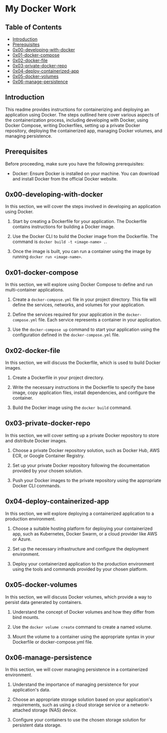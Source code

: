 # My Docker Work

## Table of Contents

- [Introduction](#introduction)
- [Prerequisites](#prerequisites)
- [0x00-developing-with-docker](#0x00-developing-with-docker)
- [0x01-docker-compose](#0x01-docker-compose)
- [0x02-docker-file](#0x02-docker-file)
- [0x03-private-docker-repo](#0x03-private-docker-repo)
- [0x04-deploy-containerized-app](#0x04-deploy-containerized-app)
- [0x05-docker-volumes](#0x05-docker-volumes)
- [0x06-manage-persistence](#0x06-manage-persistence)

## Introduction

This readme provides instructions for containerizing and deploying an application using Docker. The steps outlined here cover various aspects of the containerization process, including developing with Docker, using Docker Compose, writing Dockerfiles, setting up a private Docker repository, deploying the containerized app, managing Docker volumes, and managing persistence.

## Prerequisites

Before proceeding, make sure you have the following prerequisites:

- Docker: Ensure Docker is installed on your machine. You can download and install Docker from the official Docker website.

## 0x00-developing-with-docker

In this section, we will cover the steps involved in developing an application using Docker.

1. Start by creating a Dockerfile for your application. The Dockerfile contains instructions for building a Docker image.

2. Use the Docker CLI to build the Docker image from the Dockerfile. The command is `docker build -t <image-name> .`.

3. Once the image is built, you can run a container using the image by running `docker run <image-name>`.

## 0x01-docker-compose

In this section, we will explore using Docker Compose to define and run multi-container applications.

1. Create a `docker-compose.yml` file in your project directory. This file will define the services, networks, and volumes for your application.

2. Define the services required for your application in the `docker-compose.yml` file. Each service represents a container in your application.

3. Use the `docker-compose up` command to start your application using the configuration defined in the `docker-compose.yml` file.

## 0x02-docker-file

In this section, we will discuss the Dockerfile, which is used to build Docker images.

1. Create a Dockerfile in your project directory.

2. Write the necessary instructions in the Dockerfile to specify the base image, copy application files, install dependencies, and configure the container.

3. Build the Docker image using the `docker build` command.

## 0x03-private-docker-repo

In this section, we will cover setting up a private Docker repository to store and distribute Docker images.

1. Choose a private Docker repository solution, such as Docker Hub, AWS ECR, or Google Container Registry.

2. Set up your private Docker repository following the documentation provided by your chosen solution.

3. Push your Docker images to the private repository using the appropriate Docker CLI commands.

## 0x04-deploy-containerized-app

In this section, we will explore deploying a containerized application to a production environment.

1. Choose a suitable hosting platform for deploying your containerized app, such as Kubernetes, Docker Swarm, or a cloud provider like AWS or Azure.

2. Set up the necessary infrastructure and configure the deployment environment.

3. Deploy your containerized application to the production environment using the tools and commands provided by your chosen platform.

## 0x05-docker-volumes

In this section, we will discuss Docker volumes, which provide a way to persist data generated by containers.

1. Understand the concept of Docker volumes and how they differ from bind mounts.

2. Use the `docker volume create` command to create a named volume.

3. Mount the volume to a container using the appropriate syntax in your Dockerfile or docker-compose.yml file.

## 0x06-manage-persistence

In this section, we will cover managing persistence in a containerized environment.

1. Understand the importance of managing persistence for your application's data.

2. Choose an appropriate storage solution based on your application's requirements, such as using a cloud storage service or a network-attached storage (NAS) device.

3. Configure your containers to use the chosen storage solution for persistent data storage.


